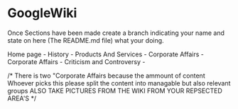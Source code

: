 # GoogleWiki
Once Sections have been made create a branch indicating your name and state on here (The README.md file) what your doing.

Home page - 
History -
Products And Services -
Corporate Affairs -
Corporate Affairs -
Criticism and Controversy - 

/* 
There is two "Corporate Affairs because the ammount of content 
Whoever picks this please split the content into managable but also relevant groups
ALSO TAKE PICTURES FROM THE WIKI FROM YOUR REPSECTED AREA'S
*/
